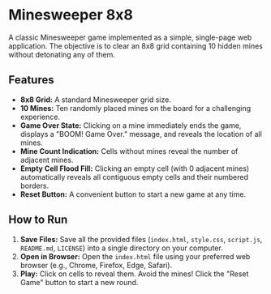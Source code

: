 # Minesweeper 8x8

A classic Minesweeper game implemented as a simple, single-page web application. The objective is to clear an 8x8 grid containing 10 hidden mines without detonating any of them.

## Features

*   **8x8 Grid:** A standard Minesweeper grid size.
*   **10 Mines:** Ten randomly placed mines on the board for a challenging experience.
*   **Game Over State:** Clicking on a mine immediately ends the game, displays a "BOOM! Game Over." message, and reveals the location of all mines.
*   **Mine Count Indication:** Cells without mines reveal the number of adjacent mines.
*   **Empty Cell Flood Fill:** Clicking an empty cell (with 0 adjacent mines) automatically reveals all contiguous empty cells and their numbered borders.
*   **Reset Button:** A convenient button to start a new game at any time.

## How to Run

1.  **Save Files:** Save all the provided files (`index.html`, `style.css`, `script.js`, `README.md`, `LICENSE`) into a single directory on your computer.
2.  **Open in Browser:** Open the `index.html` file using your preferred web browser (e.g., Chrome, Firefox, Edge, Safari).
3.  **Play:** Click on cells to reveal them. Avoid the mines! Click the "Reset Game" button to start a new round.
